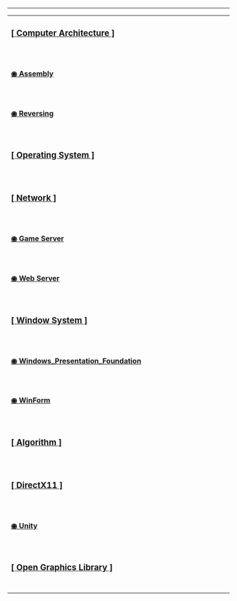 
 ---

<table><tbody><tr>
    <td>
     <h3>
    <a href="https://github.com/Choi-Dong-Hyeon/-Computer_Architecture-">
        <div>[ Computer Architecture ]</div>
    </a>
    <div>　　　　　　　　　　　　　　　　　　　　　　　　　　　　　　　　　　　　　　　　　　　　　　</div>
     </h3>
</td>
<tr></tr>

<td>
 <h4>
    <a href="https://github.com/Choi-Dong-Hyeon/-Assembly-">
        <div>◉ Assembly</div>
    </a>
    <div>　　　　　　　　　　　　　　　　　　　　　　　　　　　　　　　　　　　　　　　　　　　　　　</div>
 </h4>
</td>
<tr></tr>

<td>
 <h4>
    <a href="https://github.com/Choi-Dong-Hyeon/-Reversing-">
        <div>◉ Reversing</div>
    </a>
    <div>　　　　　　　　　　　　　　　　　　　　　　　　　　　　　　　　　　　　　　　　　　　　　　</div>
    </h4>
</td>
<tr></tr>

<td>
 <h3>
    <a href="https://github.com/Choi-Dong-Hyeon/-Operating_System-">
        <div>[ Operating System ]</div>
    </a>
    <div>　　　　　　　　　　　　　　　　　　　　　　　　　　　　　　　　　　　　　　　　　　　　　　</div>
  </h3>
</td>
<tr></tr>

<td>
 <h3>
    <a href="https://github.com/Choi-Dong-Hyeon/-Network-">
        <div>[ Network ]</div>
    </a>
    <div>　　　　　　　　　　　　　　　　　　　　　　　　　　　　　　　　　　　　　　　　　　　　　　</div>
  </h3>
</td>
<tr></tr>

<td>
 <h4>
    <a href="https://github.com/Choi-Dong-Hyeon/-Game_Server-">
        <div>◉ Game Server</div>
    </a>
    <div>　　　　　　　　　　　　　　　　　　　　　　　　　　　　　　　　　　　　　　　　　　　　　　</div>
   </h4>
</td>
<tr></tr>

<td>
 <h4>
    <a href="https://github.com/Choi-Dong-Hyeon/-Web_Server-">
        <div>◉ Web Server</div>
    </a>
    <div>　　　　　　　　　　　　　　　　　　　　　　　　　　　　　　　　　　　　　　　　　　　　　　</div>
     </h4>
</td>
<tr></tr>

<td>
 <h3>
    <a href="https://github.com/Choi-Dong-Hyeon/-Window_System-">
        <div>[ Window System ]</div>
    </a>
    <div>　　　　　　　　　　　　　　　　　　　　　　　　　　　　　　　　　　　　　　　　　　　　　　</div>
  </h3>
</td>
<tr></tr>

<td>
 <h4>
    <a href="https://github.com/Choi-Dong-Hyeon/-Windows-Presentation-Foundation-">
        <div>◉ Windows_Presentation_Foundation</div>
    </a>
    <div>　　　　　　　　　　　　　　　　　　　　　　　　　　　　　　　　　　　　　　　　　　　　　　</div>
  </h4>
</td>
<tr></tr>

<td>
 <h4>
    <a href="https://github.com/Choi-Dong-Hyeon/-WinForm-">
        <div>◉ WinForm</div>
    </a>
    <div>　　　　　　　　　　　　　　　　　　　　　　　　　　　　　　　　　　　　　　　　　　　　　　</div>
  </h4>
</td>
<tr></tr>

<td>
 <h3>
    <a href="https://github.com/Choi-Dong-Hyeon/-Algorithm-">
        <div>[ Algorithm ]</div>
    </a>
    <div>　　　　　　　　　　　　　　　　　　　　　　　　　　　　　　　　　　　　　　　　　　　　　　</div>
  </h3>
</td>
<tr></tr>

<td>
 <h3>
    <a href="https://github.com/Choi-Dong-Hyeon/-DirectX11-">
        <div>[ DirectX11 ]</div>
    </a>
    <div>　　　　　　　　　　　　　　　　　　　　　　　　　　　　　　　　　　　　　　　　　　　　　　</div>
  </h3>
</td>
<tr></tr>

<td>
 <h4>
    <a href="https://github.com/Choi-Dong-Hyeon/-Unity-">
        <div>◉ Unity</div>
    </a>
    <div>　　　　　　　　　　　　　　　　　　　　　　　　　　　　　　　　　　　　　　　　　　　　　　</div>
  </h4>
</td>
<tr></tr>

<td>
 <h3>
    <a href="https://github.com/Choi-Dong-Hyeon/-Open-Graphics-Library-">
        <div>[ Open Graphics Library ]</div>
    </a>
    <div>　　　　　　　　　　　　　　　　　　　　　　　　　　　　　　　　　　　　　　　　　　　　　　　　　</div>
 </h3>
</td>

</tbody></table>
<tr></tr>
